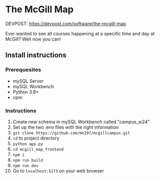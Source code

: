 # The McGill Map
DEVPOST: https://devpost.com/software/the-mcgill-map

Ever wanted to see all courses happening at a specific time and day at McGill? Well now you can!

## Install instructions

### Prerequesites
<ul>
  <li>mySQL Server</li>
  <li>mySQL Workbench</li>
  <li>Python 3.8+</li>
  <li>npm</li>
</ul>

### Instructions
<ol>
  <li>Create new schema in mySQL Workbench called "campus_w24"</li>
  <li>Set up the two .env files with the right information</li>
  <li><code>git clone https://github.com/mn297/mcgillcampus.git </code></li>
  <li><code>cd</code> to project directory</li>
  <li><code>python app.py </code></li>
  <li><code>cd mcgill_map_frontend</code></li>
  <li><code>npm i </code></li>
  <li><code>npm run build </code></li>
  <li><code>npm run dev </code></li>
  <li>Go to <code>localhost:5173</code> on your web browser</li>
</ol>
